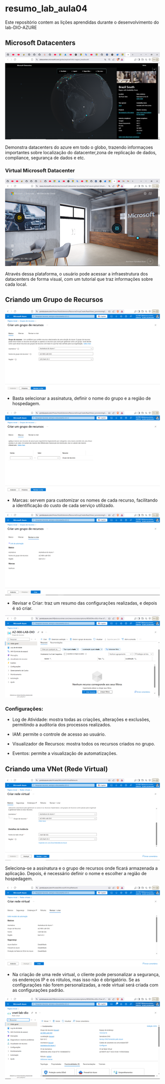 # resumo_lab_aula04
Este repositório contem as lições aprendidas durante o desenvolvimento do lab-DIO-AZURE

## Microsoft Datacenters

![miscrosoft-datacenters](https://github.com/TiagoFerreirago/resumo_lab_aula04/blob/main/images/microsoft_datacenters.png)

Demonstra datacenters do azure em todo o globo, trazendo informaçoes importantes sobre localização do datacenter,zona de replicação de dados, compliance, segurança de dados e etc.

### Virtual Microsoft Datacenter

![virtual-datacenter](https://github.com/TiagoFerreirago/resumo_lab_aula04/blob/main/images/virtual_datacenter2.png)

Através dessa plataforma, o usuário pode acessar a infraestrutura dos datacenters de forma visual, com um tutorial que traz informações sobre cada local.

## Criando um Grupo de Recursos

![grupo-recursos](https://github.com/TiagoFerreirago/resumo_lab_aula04/blob/main/images/criar_grupo_recursos.png)

- Basta selecionar a assinatura, definir o nome do grupo e a região de hospedagem.

![marcas](https://github.com/TiagoFerreirago/resumo_lab_aula04/blob/main/images/criar_grupo_recursos2.png)

- Marcas: servem para customizar os nomes de cada recurso, facilitando a identificação do custo de cada serviço utilizado.

![revisar-criar](https://github.com/TiagoFerreirago/resumo_lab_aula04/blob/main/images/criar_grupo_recursos3.png)

- Revisar e Criar: traz um resumo das configurações realizadas, e depois é só criar.

![grupo-criado](https://github.com/TiagoFerreirago/resumo_lab_aula04/blob/main/images/criar_grupo_recursos4.png)

### Configurações:

- Log de Atividade: mostra todas as criações, alterações e exclusões, permitindo a auditoria dos processos realizados.

- IAM: permite o controle de acesso ao usuário.

- Visualizador de Recursos: mostra todos os recursos criados no grupo.

- Eventos: permite a visualização de automatizações.

## Criando uma VNet (Rede Virtual)

![rede-virtual](https://github.com/TiagoFerreirago/resumo_lab_aula04/blob/main/images/vnet1.png)

Seleciona-se a assinatura e o grupo de recursos onde ficará armazenada a aplicação. Depois, é necessário definir o nome e escolher a região de hospedagem.

![revisar-criar](https://github.com/TiagoFerreirago/resumo_lab_aula04/blob/main/images/vnet2.png)

- Na criação de uma rede virtual, o cliente pode personalizar a segurança, os endereços IP e os rótulos, mas isso não é obrigatório. Se as configurações não forem personalizadas, a rede virtual será criada com as configurações padrão.

![vnet-criada](https://github.com/TiagoFerreirago/resumo_lab_aula04/blob/main/images/vnet3.png)
